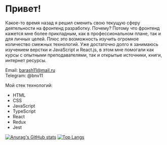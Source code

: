 # Привет!
Какое-то время назад я решил сменить свою текущую сферу деятельности на фронтенд разработку. Почему? Потому что фронтенд кажется мне более прикладным, как в профессиональном плане, так и для личных целей. Плюс это возможность изучить огромное количество смежных технологий. Уже достаточно долго я занимаюсь изучением верстки и JavaScript и React.js, в этом мне помогали как курсы с опытными преподавателями, так и открытые источники, книги, интернет ресурсы.

<!--Социальные сети: [LinkedIn](https://www.linkedin.com/in/nvbarashkov)<br>-->
Email: barash11@mail.ru<br>
Telegram: @bnv11<br>

Мой стек технологий:
* HTML
* CSS
* JavaScript
* TypeScript
* React
* Redux
* Jest

[![Anurag's GitHub stats](https://github-readme-stats.vercel.app/api?username=nebunohu&hide=issues)](https://github.com/nebunohu)
[![Top Langs](https://github-readme-stats.vercel.app/api/top-langs/?username=nebunohu&layout=compact&hide=c)](https://github.com/nebunohu)

<!--
**nebunohu/nebunohu** is a ✨ _special_ ✨ repository because its `README.md` (this file) appears on your GitHub profile.

Here are some ideas to get you started:

- 🔭 I’m currently working on ...
- 🌱 I’m currently learning ...
- 👯 I’m looking to collaborate on ...
- 🤔 I’m looking for help with ...
- 💬 Ask me about ...
- 📫 How to reach me: ...
- 😄 Pronouns: ...
- ⚡ Fun fact: ...
-->
